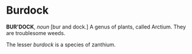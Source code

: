 # Burdock

**BUR'DOCK**, _noun_ \[bur and dock.\] A genus of plants, called Arctium. They are troublesome weeds.

The lesser _burdock_ is a species of zanthium.